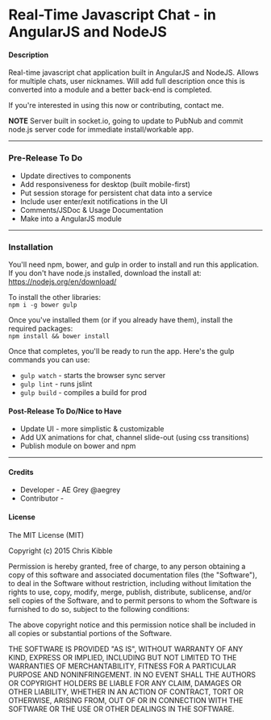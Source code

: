 # Real-Time Javascript Chat - in AngularJS and NodeJS

#### Description
Real-time javascript chat application built in AngularJS and NodeJS. Allows for multiple chats, user nicknames. Will add full description once this is converted into a module and a better back-end is completed.  
  
If you're interested in using this now or contributing, contact me. 
   
**NOTE** Server built in socket.io, going to update to PubNub and commit node.js server code for immediate install/workable app.
   
---
  
### Pre-Release To Do
   -  Update directives to components
   -  Add responsiveness for desktop (built mobile-first)
   -  Put session storage for persistent chat data into a service
   -  Include user enter/exit notifications in the UI
   -  Comments/JSDoc & Usage Documentation
   -  Make into a AngularJS module

---  
   
### Installation
You'll need npm, bower, and gulp in order to install and run this application.   
If you don't have node.js installed, download the install at: https://nodejs.org/en/download/   

To install the other libraries:   
`npm i -g bower gulp`   
   
Once you've installed them (or if you already have them), install the required packages:   
`npm install && bower install`  

Once that completes, you'll be ready to run the app. Here's the gulp commands you can use:   
   
   - `gulp watch` - starts the browser sync server
   - `gulp lint` - runs jslint
   - `gulp build` - compiles a build for prod
   
   
#### Post-Release To Do/Nice to Have  
   -  Update UI - more simplistic & customizable
   -  Add UX animations for chat, channel slide-out (using css transitions)
   -  Publish module on bower and npm

---  
  
#### Credits
   -  Developer - AE Grey @aegrey   
   -  Contributor -
 
#### License
 
The MIT License (MIT)

Copyright (c) 2015 Chris Kibble

Permission is hereby granted, free of charge, to any person obtaining a copy of this software and associated documentation files (the "Software"), to deal in the Software without restriction, including without limitation the rights to use, copy, modify, merge, publish, distribute, sublicense, and/or sell copies of the Software, and to permit persons to whom the Software is furnished to do so, subject to the following conditions:

The above copyright notice and this permission notice shall be included in all copies or substantial portions of the Software.

THE SOFTWARE IS PROVIDED "AS IS", WITHOUT WARRANTY OF ANY KIND, EXPRESS OR IMPLIED, INCLUDING BUT NOT LIMITED TO THE WARRANTIES OF MERCHANTABILITY, FITNESS FOR A PARTICULAR PURPOSE AND NONINFRINGEMENT. IN NO EVENT SHALL THE AUTHORS OR COPYRIGHT HOLDERS BE LIABLE FOR ANY CLAIM, DAMAGES OR OTHER LIABILITY, WHETHER IN AN ACTION OF CONTRACT, TORT OR OTHERWISE, ARISING FROM, OUT OF OR IN CONNECTION WITH THE SOFTWARE OR THE USE OR OTHER DEALINGS IN THE SOFTWARE.
